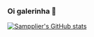 ### Oi galerinha 🫣
[![Sampplier's GitHub stats](https://github-readme-stats.vercel.app/api?username=sampplier&theme=midnight-purple)](https://github.com/anuraghazra/github-readme-stats)

<!--
**sampplier/sampplier** is a ✨ _special_ ✨ repository because its `README.md` (this file) appears on your GitHub profile.

Here are some ideas to get you started:

- 🔭 I’m currently working on ...
- 🌱 I’m currently learning ...
- 👯 I’m looking to collaborate on ...
- 🤔 I’m looking for help with ...
- 💬 Ask me about ...
- 📫 How to reach me: ...
- 😄 Pronouns: ...
- ⚡ Fun fact: ...
-->
